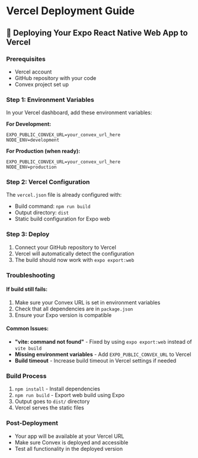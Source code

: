 # Vercel Deployment Guide

## 🚀 Deploying Your Expo React Native Web App to Vercel

### Prerequisites
- Vercel account
- GitHub repository with your code
- Convex project set up

### Step 1: Environment Variables
In your Vercel dashboard, add these environment variables:

**For Development:**
```
EXPO_PUBLIC_CONVEX_URL=your_convex_url_here
NODE_ENV=development
```

**For Production (when ready):**
```
EXPO_PUBLIC_CONVEX_URL=your_convex_url_here
NODE_ENV=production
```

### Step 2: Vercel Configuration
The `vercel.json` file is already configured with:
- Build command: `npm run build`
- Output directory: `dist`
- Static build configuration for Expo web

### Step 3: Deploy
1. Connect your GitHub repository to Vercel
2. Vercel will automatically detect the configuration
3. The build should now work with `expo export:web`

### Troubleshooting

#### If build still fails:
1. Make sure your Convex URL is set in environment variables
2. Check that all dependencies are in `package.json`
3. Ensure your Expo version is compatible

#### Common Issues:
- **"vite: command not found"** - Fixed by using `expo export:web` instead of `vite build`
- **Missing environment variables** - Add `EXPO_PUBLIC_CONVEX_URL` to Vercel
- **Build timeout** - Increase build timeout in Vercel settings if needed

### Build Process
1. `npm install` - Install dependencies
2. `npm run build` - Export web build using Expo
3. Output goes to `dist/` directory
4. Vercel serves the static files

### Post-Deployment
- Your app will be available at your Vercel URL
- Make sure Convex is deployed and accessible
- Test all functionality in the deployed version
